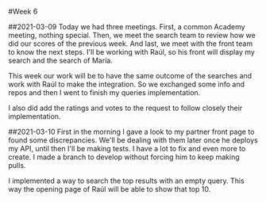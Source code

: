 #Week 6

##2021-03-09
Today we had three meetings.
First, a common Academy meeting, nothing special.
Then, we meet the search team to review how we did our scores of the previous week.
And last, we meet with the front team to know the next steps.
I'll be working with Raúl, so his front will display my search and the search of María.

This week our work will be to have the same outcome of the searches and work with Raúl to make the integration.
So we exchanged some info and repos and then I went to finish my queries implementation.

I also did add the ratings and votes to the request to follow closely their implementation.

##2021-03-10
First in the morning I gave a look to my partner front page to found some discrepancies.
We'll be dealing with them later once he deploys my API, until then I'll be making tests.
I have a lot to fix and even more to create. 
I made a branch to develop without forcing him to keep making pulls.

I implemented a way to search the top results with an empty query.
This way the opening page of Raúl will be able to show that top 10.